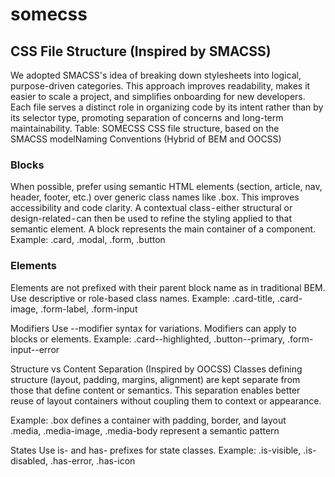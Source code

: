 # somecss


## CSS File Structure (Inspired by SMACSS)
We adopted SMACSS's idea of breaking down stylesheets into logical, purpose-driven categories. This approach improves readability, makes it easier to scale a project, and simplifies onboarding for new developers. Each file serves a distinct role in organizing code by its intent rather than by its selector type, promoting separation of concerns and long-term maintainability.
Table: SOMECSS CSS file structure, based on the SMACSS modelNaming Conventions (Hybrid of BEM and OOCSS)
### Blocks
When possible, prefer using semantic HTML elements (section, article, nav, header, footer, etc.) over generic class names like .box. This improves accessibility and code clarity. A contextual class - either structural or design-related - can then be used to refine the styling applied to that semantic element.
A block represents the main container of a component.
Example: .card, .modal, .form, .button

### Elements
Elements are not prefixed with their parent block name as in traditional BEM.
Use descriptive or role-based class names.
Example: .card-title, .card-image, .form-label, .form-input

Modifiers
Use --modifier syntax for variations.
Modifiers can apply to blocks or elements.
Example: .card--highlighted, .button--primary, .form-input--error

Structure vs Content Separation (Inspired by OOCSS)
Classes defining structure (layout, padding, margins, alignment) are kept separate from those that define content or semantics.
This separation enables better reuse of layout containers without coupling them to context or appearance.

Example:
.box defines a container with padding, border, and layout
.media, .media-image, .media-body represent a semantic pattern

States
Use is- and has- prefixes for state classes.
Example: .is-visible, .is-disabled, .has-error, .has-icon
